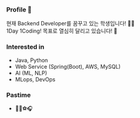 ### Profile 👋
현재 Backend Developer를 꿈꾸고 있는 학생입니다! 🙋‍♂️  
1Day 1Coding! 목표로 열심히 달리고 있습니다! 🌱
### Interested in
- Java, Python
- Web Service (Spring(Boot), AWS, MySQL)
- AI (ML, NLP)
- MLops, DevOps
### Pastime
- 🏋️‍♀⚽🎧
